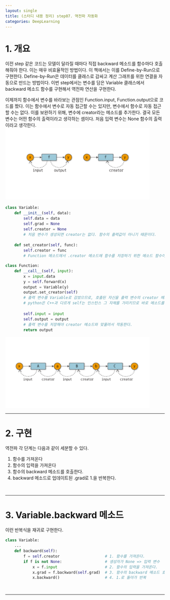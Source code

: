 ```yaml
---
layout: single
title: (스터디 내용 정리) step07. 역전파 자동화
categories: DeepLearning
---
```


# 1. 개요
이전 step 같은 코드는 모델이 달라질 때마다 직접 backward 메소드를 함수마다 호출해줘야 한다. 이는 매우 비효율적인 방법이다. 이 책에서는 이를 Define-by-Run으로 구현한다. Define-by-Run은 데이터를 클래스로 감싸고 계산 그래프를 위한 연결을 자동으로 만드는 방법이다. 이번 step에서는 변수를 담은 Variable 클래스에서 backward 메소드 함수를 구현해서 역전파 연산을 구현한다.

이제까지 함수에서 변수를 바라보는 관점인 Function.input, Function.output으로 코드를 짰다. 이는 함수에서 변수로 자동 접근할 수는 있지만, 변수에서 함수로 자동 접근할 수는 없다. 이를 보완하기 위해, 변수에 creator라는 메소드를 추가한다. 결국 모든 변수는 어떤 함수의 출력이라고 생각하는 셈이다. 처음 입력 변수는 None 함수의 출력이라고 생각한다.
![](/assets/images/backprop_5.png)

```python
class Variable:
    def __init__(self, data):
        self.data = data
        self.grad = None
        self.creator = None
        # 처음 변수가 생성되면 creator는 없다. 함수의 출력값이 아니기 때문이다.

    def set_creator(self, func):
        self.creator = func
        # Function 메소드에서 .creator 메소드에 함수를 저장하기 위한 메소드 함수이다.
```
```python
class Function:
    def __call__(self, input):
        x = input.data
        y = self.forward(x)
        output = Variable(y)
        output.set_creator(self)
        # 출력 변수를 Variable로 감쌌으므로, 호출된 자신을 출력 변수의 creator 메소드에 저장한다.
        # python은 C++과 다르게 self는 인스턴스 그 자체를 가리키므로 바로 메소드를 호출할 수 있다.

        self.input = input
        self.output = output
        # 출력 변수를 저장해야 creator 메소드와 맞물려서 작동한다.
        return output
```
![](/assets/images/backprop_6.png)
<br>

***
# 2. 구현
역전파 각 단계는 다음과 같이 세분할 수 있다.
1. 함수를 가져온다
2. 함수의 입력을 가져온다
3. 함수의 backward 메소드를 호출한다.
4. backward 메소드로 업데이트된 .grad로 1.을 반복한다.
<br>

***
# 3. Variable.backward 메소드
이런 반복식을 재귀로 구현한다.
```python
class Variable:
    ...
    def backward(self):
        f = self.creator                    # 1. 함수를 가져온다.
        if f is not None:                   # 생성자가 None => 입력 변수
            x = f.input                     # 2. 함수의 입력을 가져온다.
            x.grad = f.backward(self.grad)  # 3. 함수의 backward 메소드 호출 (입력의 grad 업데이트)
            x.backward()                    # 4. 1.로 돌아가 반복
```
<br>

***